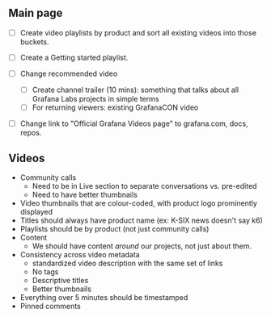 

## Main page

- [ ] Create video playlists by product and sort all existing videos into those buckets.
- [ ] Create a Getting started playlist.
- [ ] Change recommended video
	- [ ] Create channel trailer (10 mins): something that talks about all Grafana Labs projects in simple terms
	- [ ] For returning viewers: existing GrafanaCON video
- [ ] Change link to "Official Grafana Videos page" to grafana.com, docs, repos.


## Videos

- Community calls
	- Need to be in Live section to separate conversations vs. pre-edited
	- Need to have better thumbnails
- Video thumbnails that are colour-coded, with product logo prominently displayed
- Titles should always have product name (ex: K-SIX news doesn't say k6)
- Playlists should be by product (not just community calls)
- Content
	- We should have content *around* our projects, not just about them.
- Consistency across video metadata
	- standardized video description with the same set of links
	- No tags
	- Descriptive titles
	- Better thumbnails
- Everything over 5 minutes should be timestamped
- Pinned comments
